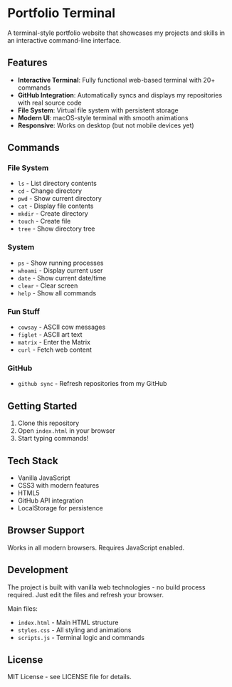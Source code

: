 # Portfolio Terminal

A terminal-style portfolio website that showcases my projects and skills in an interactive command-line interface.

## Features

- **Interactive Terminal**: Fully functional web-based terminal with 20+ commands
- **GitHub Integration**: Automatically syncs and displays my repositories with real source code
- **File System**: Virtual file system with persistent storage
- **Modern UI**: macOS-style terminal with smooth animations
- **Responsive**: Works on desktop (but not mobile devices yet)

## Commands

### File System
- `ls` - List directory contents
- `cd` - Change directory  
- `pwd` - Show current directory
- `cat` - Display file contents
- `mkdir` - Create directory
- `touch` - Create file
- `tree` - Show directory tree

### System
- `ps` - Show running processes
- `whoami` - Display current user
- `date` - Show current date/time
- `clear` - Clear screen
- `help` - Show all commands

### Fun Stuff  
- `cowsay` - ASCII cow messages
- `figlet` - ASCII art text
- `matrix` - Enter the Matrix
- `curl` - Fetch web content

### GitHub
- `github sync` - Refresh repositories from my GitHub

## Getting Started

1. Clone this repository
2. Open `index.html` in your browser
3. Start typing commands!

## Tech Stack

- Vanilla JavaScript
- CSS3 with modern features
- HTML5
- GitHub API integration
- LocalStorage for persistence

## Browser Support

Works in all modern browsers. Requires JavaScript enabled.

## Development

The project is built with vanilla web technologies - no build process required. Just edit the files and refresh your browser.

Main files:
- `index.html` - Main HTML structure
- `styles.css` - All styling and animations  
- `scripts.js` - Terminal logic and commands

## License

MIT License - see LICENSE file for details.

